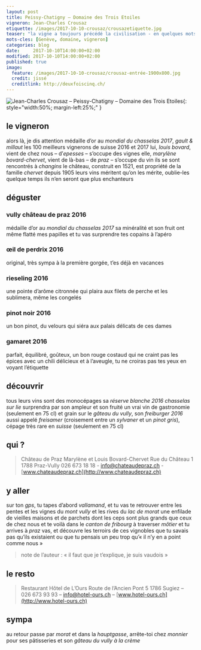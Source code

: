 ```yaml
---
layout: post
title: Peissy-Chatigny — Domaine des Trois Etoiles
vigneron: Jean-Charles Crousaz
etiquette: /images/2017-10-10-crousaz/crousazetiquette.jpg
teaser: "la vigne a toujours précédé la civilisation - en quelques mots tout est dit ou presque - ici c'est genève...ou presque"
mots-cles: [Genève, domaine, vigneron]
categories: blog
date:     2017-10-10T14:00:00+02:00
modified: 2017-10-10T14:00:00+02:00
published: true
image:
  feature: /images/2017-10-10-crousaz/crousaz-entrée-1900x800.jpg
  credit: jissé
  creditlink: http://deuxfoiscinq.ch/
---
```


![Jean-Charles Crousaz – Peissy-Chatigny – Domaine des Trois Etoiles][i1]{: style="width:50%; margin-left:25%;" }

[i1]: ../../images/2017-10-10-crousaz/crouisaz-vignerons1000x1800.jpg

## le vigneron
alors là, je dis attention
médaille d’or au *mondial du chasselas 2017*, *gault & millaut* les 100 meilleurs vignerons de suisse 2016 et 2017
lui, *louis bovard*, vient de chez nous – d’*epesses* – s’occupe des vignes
elle, *marylène bovard-chervet*, vient de là-bas – de *praz* – s’occupe du vin
ils se sont rencontrés à *changins*
le château, construit en 1521, est propriété de la famille *chervet* depuis 1905
leurs vins méritent qu’on les mérite, oublie-les quelque temps ils n’en seront que plus enchanteurs

## déguster
### vully château de praz 2016
médaille d’or au *mondial du chasselas 2017*
sa minéralité et son fruit ont même flatté mes papilles et tu vas surprendre tes copains à l’apéro

### œil de perdrix 2016
original, très sympa
à la première gorgée, t’es déjà en vacances

### rieseling 2016
une pointe d’arôme citronnée qui plaira aux filets de perche et les sublimera, même les congelés

### pinot noir 2016
un bon pinot, du velours qui siéra aux palais délicats de ces dames

### gamaret 2016
parfait, équilibré, goûteux, un bon rouge costaud qui ne craint pas les épices
avec un chili délicieux et à l’aveugle, tu ne croiras pas tes yeux en voyant l’étiquette

## découvrir
tous leurs vins sont des monocépages
sa *réserve blanche 2016 chasselas sur lie* surprendra par son ampleur et son fruité
un vrai vin de gastronomie (seulement en 75 cl)
et grain sur le *gâteau du vully*, son *freiburger 2016* aussi appelé *freisamer* (croisement entre un *sylvaner* et un *pinot gris*), cépage très rare en *suisse* (seulement en 75 cl)

## qui ?
> Château de Praz
> Marylène et Louis Bovard-Chervet
> Rue du Château 1
> 1788 Praz-Vully
> 026 673 18 18 - [info@chateaudepraz.ch](mailto:info@chateaudepraz.ch) - [www.chateaudepraz.ch](http://www.chateaudepraz.ch)

## y aller
sur ton *gps*, tu tapes d’abord *vallamand*, et tu vas te retrouver entre les pentes et les vignes du *mont vully* et les rives du *lac de morat*
une enfilade de vieilles maisons et de parchets dont les ceps sont plus grands que ceux de chez nous et te voilà dans le *canton de fribourg* à traverser *môtier* et tu arrives à *praz*
vas, et découvre les terroirs de ces vignobles que tu savais pas qu’ils existaient ou que tu pensais un peu trop qu’« il n’y en a point comme nous »

> note de l’auteur : « il faut que je t’explique, je suis vaudois »

## le resto
> Restaurant Hôtel de L’Ours
> Route de l’Ancien Pont 5
> 1786 Sugiez – 026 673 93 93 – [info@hotel-ours.ch](mailto:info@hotel-ours.ch) – [www.hotel-ours.ch](http://www.hotel-ours.ch)

## sympa
au retour passe par *morat* et dans la *hauptgasse*, arrête-toi chez *monnier* pour ses pâtisseries et son *gâteau du vully à la crème*
